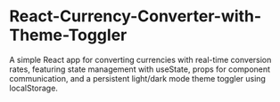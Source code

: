 # React-Currency-Converter-with-Theme-Toggler
A simple React app for converting currencies with real-time conversion rates, featuring state management with useState, props for component communication, and a persistent light/dark mode theme toggler using localStorage.
